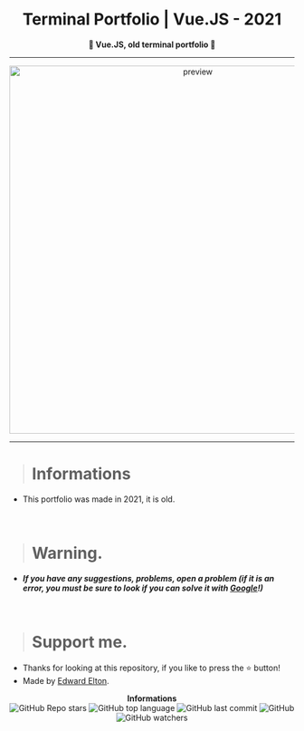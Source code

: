 <h1 align="center">Terminal Portfolio | Vue.JS - 2021</h1>

<p align='center'>
    <b>🦋 Vue.JS, old terminal portfolio 🦋</b>
</p>

----

<p align="center">
    <img src="https://cdn.discordapp.com/attachments/1065385280393203892/1069785334507909250/image.png" alt="preview" width="650">
</p>

---

> # Informations

* This portfolio was made in 2021, it is old.

<br/>

> # Warning.

* ***If you have any suggestions, problems, open a problem (if it is an error, you must be sure to look if you can solve it with [Google](https://giybf.com)!)***

<br/>

> # Support me.

* Thanks for looking at this repository, if you like to press the ⭐ button!
* Made by [Edward Elton](https://github.com/edwardelton).

<p align="center">
    <b>Informations</b><br>
    <img alt="GitHub Repo stars" src="https://img.shields.io/github/stars/edwardelton/Terminal-PortfolioVue?color=313131">
    <img alt="GitHub top language" src="https://img.shields.io/github/languages/top/edwardelton/Terminal-PortfolioVue?color=313131">
    <img alt="GitHub last commit" src="https://img.shields.io/github/last-commit/edwardelton/Terminal-PortfolioVue?color=313131">
    <img alt="GitHub" src="https://img.shields.io/github/license/edwardelton/Terminal-PortfolioVue?color=313131">
    <img alt="GitHub watchers" src="https://img.shields.io/github/watchers/edwardelton/Terminal-PortfolioVue?color=313131">
</p>
